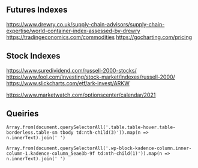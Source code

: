 ## Futures Indexes

https://www.drewry.co.uk/supply-chain-advisors/supply-chain-expertise/world-container-index-assessed-by-drewry
https://tradingeconomics.com/commodities
https://gocharting.com/pricing


## Stock Indexes

https://www.suredividend.com/russell-2000-stocks/
https://www.fool.com/investing/stock-market/indexes/russell-2000/
https://www.slickcharts.com/etf/ark-invest/ARKW

https://www.marketwatch.com/optionscenter/calendar/2021



## Queiries

    Array.from(document.querySelectorAll('.table.table-hover.table-borderless.table-sm tbody td:nth-child(3)')).map(n => n.innerText).join(' ')

    Array.from(document.querySelectorAll('.wp-block-kadence-column.inner-column-1.kadence-column_5eae3b-9f td:nth-child(1)')).map(n => n.innerText).join(' ')
